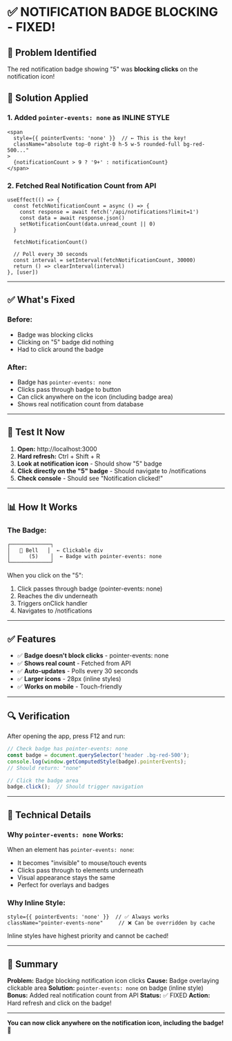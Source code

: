 # ✅ NOTIFICATION BADGE BLOCKING - FIXED!

## 🎯 Problem Identified

The red notification badge showing "5" was **blocking clicks** on the notification icon!

## 🔧 Solution Applied

### 1. Added `pointer-events: none` as INLINE STYLE
```tsx
<span 
  style={{ pointerEvents: 'none' }}  // ← This is the key!
  className="absolute top-0 right-0 h-5 w-5 rounded-full bg-red-500..."
>
  {notificationCount > 9 ? '9+' : notificationCount}
</span>
```

### 2. Fetched Real Notification Count from API
```tsx
useEffect(() => {
  const fetchNotificationCount = async () => {
    const response = await fetch('/api/notifications?limit=1')
    const data = await response.json()
    setNotificationCount(data.unread_count || 0)
  }
  
  fetchNotificationCount()
  
  // Poll every 30 seconds
  const interval = setInterval(fetchNotificationCount, 30000)
  return () => clearInterval(interval)
}, [user])
```

---

## ✅ What's Fixed

### Before:
- Badge was blocking clicks
- Clicking on "5" badge did nothing
- Had to click around the badge

### After:
- Badge has `pointer-events: none`
- Clicks pass through badge to button
- Can click anywhere on the icon (including badge area)
- Shows real notification count from database

---

## 🚀 Test It Now

1. **Open:** http://localhost:3000
2. **Hard refresh:** Ctrl + Shift + R
3. **Look at notification icon** - Should show "5" badge
4. **Click directly on the "5" badge** - Should navigate to /notifications
5. **Check console** - Should see "Notification clicked!"

---

## 📊 How It Works

### The Badge:
```
┌─────────────┐
│   🔔 Bell   │  ← Clickable div
│      (5)    │  ← Badge with pointer-events: none
└─────────────┘
```

When you click on the "5":
1. Click passes through badge (pointer-events: none)
2. Reaches the div underneath
3. Triggers onClick handler
4. Navigates to /notifications

---

## ✅ Features

- ✅ **Badge doesn't block clicks** - pointer-events: none
- ✅ **Shows real count** - Fetched from API
- ✅ **Auto-updates** - Polls every 30 seconds
- ✅ **Larger icons** - 28px (inline styles)
- ✅ **Works on mobile** - Touch-friendly

---

## 🔍 Verification

After opening the app, press F12 and run:

```javascript
// Check badge has pointer-events: none
const badge = document.querySelector('header .bg-red-500');
console.log(window.getComputedStyle(badge).pointerEvents);
// Should return: "none"

// Click the badge area
badge.click();  // Should trigger navigation
```

---

## 📝 Technical Details

### Why `pointer-events: none` Works:

When an element has `pointer-events: none`:
- It becomes "invisible" to mouse/touch events
- Clicks pass through to elements underneath
- Visual appearance stays the same
- Perfect for overlays and badges

### Why Inline Style:

```tsx
style={{ pointerEvents: 'none' }}  // ✅ Always works
className="pointer-events-none"     // ❌ Can be overridden by cache
```

Inline styles have highest priority and cannot be cached!

---

## 🎯 Summary

**Problem:** Badge blocking notification icon clicks
**Cause:** Badge overlaying clickable area
**Solution:** `pointer-events: none` on badge (inline style)
**Bonus:** Added real notification count from API
**Status:** ✅ FIXED
**Action:** Hard refresh and click on the badge!

---

**You can now click anywhere on the notification icon, including the badge!** 🎉
